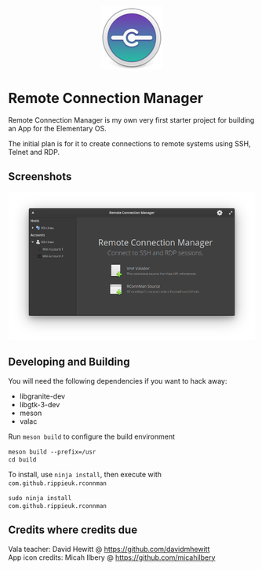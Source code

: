 <p align="center">
    <img src="data/icons/64/com.github.rippieuk.rconnman.svg" alt="AppIcon" />
</p>

# Remote Connection Manager

Remote Connection Manager is my own very first starter project for building an App for the Elementary OS. 

The initial plan is for it to create connections to remote systems using SSH, Telnet and RDP.

## Screenshots
![Screenshot](data/rconnman_screenshot.png)

## Developing and Building

You will need the following dependencies if you want to hack away:

* libgranite-dev
* libgtk-3-dev
* meson
* valac

Run `meson build` to configure the build environment

    meson build --prefix=/usr
    cd build

To install, use `ninja install`, then execute with `com.github.rippieuk.rconnman`

    sudo ninja install
    com.github.rippieuk.rconnman

## Credits where credits due

Vala teacher: David Hewitt @ https://github.com/davidmhewitt
<br />
App icon credits: Micah Ilbery @ https://github.com/micahilbery 
